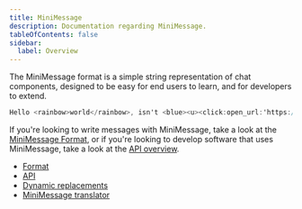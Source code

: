 ```yaml
---
title: MiniMessage
description: Documentation regarding MiniMessage.
tableOfContents: false
sidebar:
  label: Overview
---
```


The MiniMessage format is a simple string representation of chat components, designed to be easy for end users to learn, and for developers to extend.

```mm
Hello <rainbow>world</rainbow>, isn't <blue><u><click:open_url:'https://docs.advntr.dev/minimessage'>MiniMessage</click></u></blue> fun?
```

If you're looking to write messages with MiniMessage, take a look at the [MiniMessage Format](/adventure/minimessage/format), or if you're looking to develop software that uses MiniMessage, take a look at the [API overview](/adventure/minimessage/api).

- [Format](/adventure/minimessage/format)
- [API](/adventure/minimessage/api)
- [Dynamic replacements](/adventure/minimessage/dynamic-replacements)
- [MiniMessage translator](/adventure/minimessage/translator)
